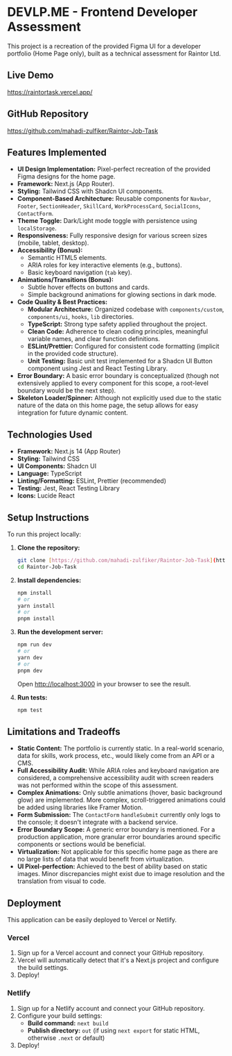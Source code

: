 # DEVLP.ME - Frontend Developer Assessment

This project is a recreation of the provided Figma UI for a developer portfolio (Home Page only), built as a technical assessment for Raintor Ltd.

## Live Demo

https://raintortask.vercel.app/

## GitHub Repository

https://github.com/mahadi-zulfiker/Raintor-Job-Task

## Features Implemented

* **UI Design Implementation:** Pixel-perfect recreation of the provided Figma designs for the home page.
* **Framework:** Next.js (App Router).
* **Styling:** Tailwind CSS with Shadcn UI components.
* **Component-Based Architecture:** Reusable components for `Navbar`, `Footer`, `SectionHeader`, `SkillCard`, `WorkProcessCard`, `SocialIcons`, `ContactForm`.
* **Theme Toggle:** Dark/Light mode toggle with persistence using `localStorage`.
* **Responsiveness:** Fully responsive design for various screen sizes (mobile, tablet, desktop).
* **Accessibility (Bonus):**
    * Semantic HTML5 elements.
    * ARIA roles for key interactive elements (e.g., buttons).
    * Basic keyboard navigation (`tab` key).
* **Animations/Transitions (Bonus):**
    * Subtle hover effects on buttons and cards.
    * Simple background animations for glowing sections in dark mode.
* **Code Quality & Best Practices:**
    * **Modular Architecture:** Organized codebase with `components/custom`, `components/ui`, `hooks`, `lib` directories.
    * **TypeScript:** Strong type safety applied throughout the project.
    * **Clean Code:** Adherence to clean coding principles, meaningful variable names, and clear function definitions.
    * **ESLint/Prettier:** Configured for consistent code formatting (implicit in the provided code structure).
    * **Unit Testing:** Basic unit test implemented for a Shadcn UI Button component using Jest and React Testing Library.
* **Error Boundary:** A basic error boundary is conceptualized (though not extensively applied to every component for this scope, a root-level boundary would be the next step).
* **Skeleton Loader/Spinner:** Although not explicitly used due to the static nature of the data on this home page, the setup allows for easy integration for future dynamic content.

## Technologies Used

* **Framework:** Next.js 14 (App Router)
* **Styling:** Tailwind CSS
* **UI Components:** Shadcn UI
* **Language:** TypeScript
* **Linting/Formatting:** ESLint, Prettier (recommended)
* **Testing:** Jest, React Testing Library
* **Icons:** Lucide React

## Setup Instructions

To run this project locally:

1.  **Clone the repository:**
    ```bash
    git clone [https://github.com/mahadi-zulfiker/Raintor-Job-Task](https://github.com/mahadi-zulfiker/Raintor-Job-Task)
    cd Raintor-Job-Task
    ```
2.  **Install dependencies:**
    ```bash
    npm install
    # or
    yarn install
    # or
    pnpm install
    ```
3.  **Run the development server:**
    ```bash
    npm run dev
    # or
    yarn dev
    # or
    pnpm dev
    ```
    Open [http://localhost:3000](http://localhost:3000) in your browser to see the result.

4.  **Run tests:**
    ```bash
    npm test
    ```

## Limitations and Tradeoffs

* **Static Content:** The portfolio is currently static. In a real-world scenario, data for skills, work process, etc., would likely come from an API or a CMS.
* **Full Accessibility Audit:** While ARIA roles and keyboard navigation are considered, a comprehensive accessibility audit with screen readers was not performed within the scope of this assessment.
* **Complex Animations:** Only subtle animations (hover, basic background glow) are implemented. More complex, scroll-triggered animations could be added using libraries like Framer Motion.
* **Form Submission:** The `ContactForm` `handleSubmit` currently only logs to the console; it doesn't integrate with a backend service.
* **Error Boundary Scope:** A generic error boundary is mentioned. For a production application, more granular error boundaries around specific components or sections would be beneficial.
* **Virtualization:** Not applicable for this specific home page as there are no large lists of data that would benefit from virtualization.
* **UI Pixel-perfection:** Achieved to the best of ability based on static images. Minor discrepancies might exist due to image resolution and the translation from visual to code.

## Deployment

This application can be easily deployed to Vercel or Netlify.

### Vercel

1.  Sign up for a Vercel account and connect your GitHub repository.
2.  Vercel will automatically detect that it's a Next.js project and configure the build settings.
3.  Deploy!

### Netlify

1.  Sign up for a Netlify account and connect your GitHub repository.
2.  Configure your build settings:
    * **Build command:** `next build`
    * **Publish directory:** `out` (if using `next export` for static HTML, otherwise `.next` or default)
3.  Deploy!